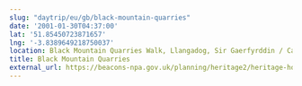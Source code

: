 ```yaml
---
slug: "daytrip/eu/gb/black-mountain-quarries"
date: '2001-01-30T04:37:00'
lat: '51.85450723871657'
lng: '-3.8389649218750037'
location: Black Mountain Quarries Walk, Llangadog, Sir Gaerfyrddin / Carmarthenshire, SA19 9PA, United Kingdom
title: Black Mountain Quarries
external_url: https://beacons-npa.gov.uk/planning/heritage2/heritage-hotspots/black-mountain-quarries/
---
```




